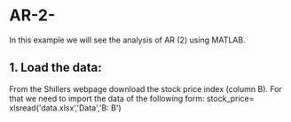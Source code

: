 # AR-2-
In this example we will see the analysis of AR (2) using MATLAB.

## 1. Load the data: 
From the Shillers webpage download the stock price index (column B). For that we need to import the data of the following form:
                             stock_price= xlsread('data.xlsx’,'Data','B: B')
